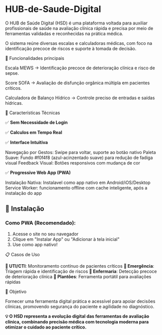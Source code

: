 # HUB-de-Saude-Digital

O HUB de Saúde Digital (HSD) é uma plataforma voltada para auxiliar profissionais de saúde na avaliação clínica rápida e precisa por meio de ferramentas validadas e reconhecidas na prática médica.

O sistema reúne diversas escalas e calculadoras médicas, com foco na identificação precoce de riscos e suporte à tomada de decisão.
   
   
🔧 Funcionalidades principais

Escala MEWS → Identificação precoce de deterioração clínica e risco de sepse.

Score SOFA → Avaliação de disfunção orgânica múltipla em pacientes críticos.

Calculadora de Balanço Hídrico → Controle preciso de entradas e saídas hídricas.
   
   
📱 Características Técnicas
 
✅ **Sem Necessidade de Login**
 
✅ **Calculos em Tempo Real**
 
✅ **Interface Intuitiva**

Navegação por Gestos: Swipe para voltar, suporte ao botão nativo
Paleta Suave: Fundo #f0f4f8 (azul-acinzentado suave) para redução de fadiga visual
Feedback Visual: Botões responsivos com mudança de cor
 
✅ **Progressive Web App (PWA)**

Instalação Nativa: Instalavel como app nativo em Android/iOS/Desktop
Service Worker: funcionamento offline com cache inteligente, após a instalação do app

## 📱 **Instalação**

### **Como PWA (Recomendado):**
1. Acesse o site no seu navegador
2. Clique em "Instalar App" ou "Adicionar à tela inicial"
3. Use como app nativo!

📋 Casos de Uso

**🏥 UTI/CTI**: Monitoramento contínuo de pacientes críticos
**🚨 Emergência**: Triagem rápida e identificação de riscos
**🏥 Enfermaria**: Detecção precoce de deterioração clínica
**📱 Plantões**: Ferramenta portátil para avaliações rápidas
   
   
🎯 Objetivo

Fornecer uma ferramenta digital prática e acessível para apoiar decisões clínicas, promovendo segurança do paciente e agilidade no diagnóstico.

**💡 O HSD representa a evolução digital das ferramentas de avaliação clínica, combinando precisão médica com tecnologia moderna para otimizar o cuidado ao paciente crítico.**
